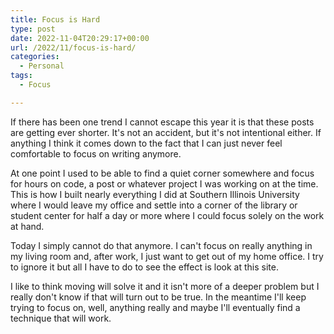 ```yaml
---
title: Focus is Hard
type: post
date: 2022-11-04T20:29:17+00:00
url: /2022/11/focus-is-hard/
categories:
  - Personal
tags:
  - Focus

---
```

If there has been one trend I cannot escape this year it is that these posts are getting ever shorter. It's not an accident, but it's not intentional either. If anything I think it comes down to the fact that I can just never feel comfortable to focus on writing anymore.

At one point I used to be able to find a quiet corner somewhere and focus for hours on code, a post or whatever project I was working on at the time. This is how I built nearly everything I did at Southern Illinois University where I would leave my office and settle into a corner of the library or student center for half a day or more where I could focus solely on the work at hand.

Today I simply cannot do that anymore. I can't focus on really anything in my living room and, after work, I just want to get out of my home office. I try to ignore it but all I have to do to see the effect is look at this site.

I like to think moving will solve it and it isn't more of a deeper problem but I really don't know if that will turn out to be true. In the meantime I'll keep trying to focus on, well, anything really and maybe I'll eventually find a technique that will work.